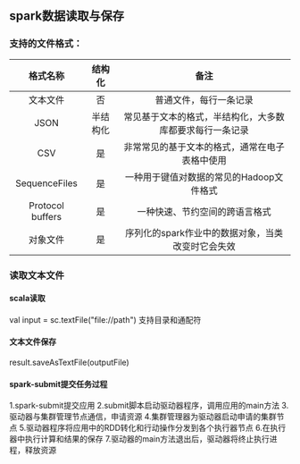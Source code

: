 ## spark数据读取与保存

### 支持的文件格式：

|格式名称|结构化|备注|
|:----:|:----:|:----:|
|文本文件|否|普通文件，每行一条记录|
|JSON|半结构化|常见基于文本的格式，半结构化，大多数库都要求每行一条记录|
|CSV |是|非常常见的基于文本的格式，通常在电子表格中使用|
|SequenceFiles|是|一种用于键值对数据的常见的Hadoop文件格式|
|Protocol buffers|是|一种快速、节约空间的跨语言格式|
|对象文件|是|序列化的spark作业中的数据对象，当类改变时它会失效|

### 读取文本文件
#### scala读取
val input = sc.textFile("file://path")
支持目录和通配符

#### 文本文件保存
result.saveAsTextFile(outputFile)


#### spark-submit提交任务过程
1.spark-submit提交应用
2.submit脚本启动驱动器程序，调用应用的main方法
3.驱动器与集群管理节点通信，申请资源
4.集群管理器为驱动器启动申请的集群节点
5.驱动器程序将应用中的RDD转化和行动操作分发到各个执行器节点
6.在执行器中执行计算和结果的保存
7.驱动器的main方法退出后，驱动器将终止执行进程，释放资源

